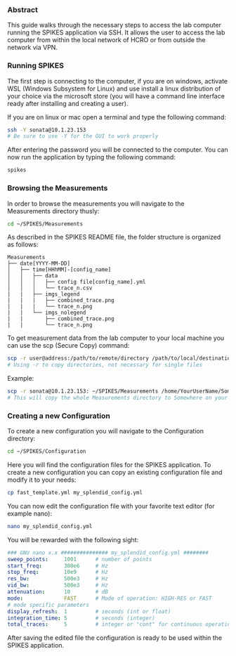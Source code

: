 ### Abstract

This guide walks through the necessary steps to access the lab computer running the SPIKES application via SSH. It allows the user to access the lab computer from within the local network of HCRO or from outside the network via VPN.

### Running SPIKES

The first step is connecting to the computer, if you are on windows, activate WSL (Windows Subsystem for Linux) and use install a linux distribution of your choice via the microsoft store (you will have a command line interface ready after installing and creating a user). 

If you are on linux or mac open a terminal and type the following command:

```bash
ssh -Y sonata@10.1.23.153
# Be sure to use -Y for the GUI to work properly
```

After entering the password you will be connected to the computer. You can now run the application by typing the following command:

```bash
spikes
```

### Browsing the Measurements

In order to browse the measurements you will navigate to the Measurements directory thusly:

```bash
cd ~/SPIKES/Measurements
```

As described in the SPIKES README file, the folder structure is organized as follows:

```Folder Structure
Measurements
├── date[YYYY-MM-DD]
│   ├── time[HHhMM]-[config_name]
│   │   ├── data
│   │   │   ├── config file[config_name].yml
│   │   │   └── trace_n.csv
|   |   ├── imgs_legend
|   |   |   ├── combined_trace.png
|   |   |   └── trace_n.png
|   |   └── imgs_nolegend
|   |       ├── combined_trace.png
|   |       └── trace_n.png
```

To get measurement data from the lab computer to your local machine you can use the scp (Secure Copy) command:

```bash
scp -r user@address:/path/to/remote/directory /path/to/local/destination
# Using -r to copy directories, not necessary for single files
```

Example:

```bash
scp -r sonata@10.1.23.153: ~/SPIKES/Measurements /home/YourUserName/Somewhere
# This will copy the whole Measurements directory to Somewhere on your local machine
```

### Creating a new Configuration

To create a new configuration you will navigate to the Configuration directory:

```bash
cd ~/SPIKES/Configuration
```

Here you will find the configuration files for the SPIKES application. To create a new configuration you can copy an existing configuration file and modify it to your needs:

```bash
cp fast_template.yml my_splendid_config.yml
```

You can now edit the configuration file with your favorite text editor (for example nano):

```bash
nano my_splendid_config.yml
```

You will be rewarded with the following sight:

```yaml
### GNU nano x.x ############### my_splendid_config.yml ########
sweep_points:     1001      # number of points
start_freq:       300e6     # Hz
stop_freq:        10e9      # Hz
res_bw:           500e3     # Hz
vid_bw:           500e3     # Hz
attenuation:      10        # dB
mode:             FAST      # Mode of operation: HIGH-RES or FAST
# mode specific parameters
display_refresh:  1         # seconds (int or float)
integration_time: 5         # seconds (integer)
total_traces:     5         # integer or "cont" for continuous operation
```

After saving the edited file the configuration is ready to be used within the SPIKES application.
